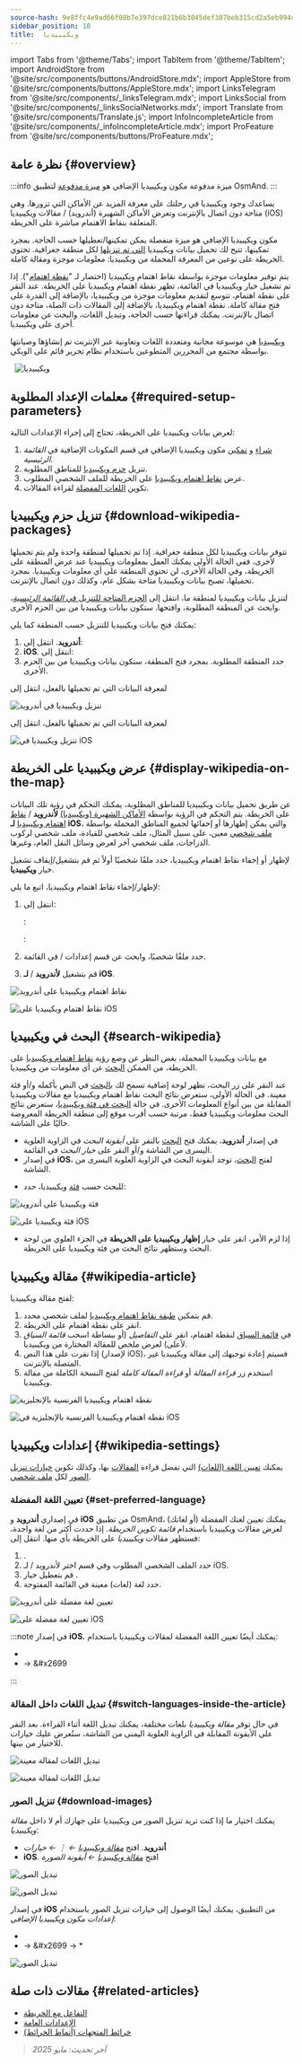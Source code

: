 ```yaml
---
source-hash: 9e8ffc4e9ad66f08b7e397dce821b6b3045def307beb315cd2a5eb994c70479b
sidebar_position: 18
title:  ويكيبيديا
---
```

import Tabs from '@theme/Tabs';
import TabItem from '@theme/TabItem';
import AndroidStore from '@site/src/components/buttons/AndroidStore.mdx';
import AppleStore from '@site/src/components/buttons/AppleStore.mdx';
import LinksTelegram from '@site/src/components/_linksTelegram.mdx';
import LinksSocial from '@site/src/components/_linksSocialNetworks.mdx';
import Translate from '@site/src/components/Translate.js';
import InfoIncompleteArticle from '@site/src/components/_infoIncompleteArticle.mdx';
import ProFeature from '@site/src/components/buttons/ProFeature.mdx';




## نظرة عامة {#overview}

:::info ميزة مدفوعة
مكون ويكيبيديا الإضافي هو [ميزة مدفوعة](../purchases/index.md) لتطبيق OsmAnd.
:::

يساعدك وجود ويكيبيديا في رحلتك على معرفة المزيد عن الأماكن التي تزورها. وهي متاحة دون اتصال بالإنترنت وتعرض الأماكن الشهيرة (أندرويد) / مقالات ويكيبيديا (iOS) المتعلقة بنقاط الاهتمام مباشرة على الخريطة.

مكون ويكيبيديا الإضافي هو ميزة منفصلة يمكن تمكينها/تعطيلها حسب الحاجة. بمجرد تمكينها، تتيح لك تحميل بيانات ويكيبيديا [التي تم تنزيلها](../personal/maps-resources.md#download-maps-maps) لكل منطقة جغرافية. تحتوي الخريطة على نوعين من المعرفة المحملة من ويكيبيديا: معلومات موجزة ومقالة كاملة.

يتم توفير معلومات موجزة بواسطة نقاط اهتمام ويكيبيديا (اختصار لـ "[نقطة اهتمام](../map/point-layers-on-map.md)"). إذا تم تشغيل خيار ويكيبيديا في القائمة، تظهر نقطة اهتمام ويكيبيديا على الخريطة. عند النقر على نقطة اهتمام، تتوسع لتقديم معلومات موجزة من ويكيبيديا، بالإضافة إلى القدرة على فتح مقالة كاملة. نقطة اهتمام ويكيبيديا، بالإضافة إلى المقالات ذات الصلة، متاحة دون اتصال بالإنترنت. يمكنك قراءتها حسب الحاجة، وتبديل اللغات، والبحث عن معلومات أخرى على ويكيبيديا.

[ويكيبيديا](https://en.wikipedia.org/wiki/Wikipedia) هي موسوعة مجانية ومتعددة اللغات وتعاونية عبر الإنترنت تم إنشاؤها وصيانتها بواسطة مجتمع من المحررين المتطوعين باستخدام نظام تحرير قائم على الويكي.

&nbsp;
![ويكيبيديا](@site/static/img/map/map-wikipedia.png)


## معلمات الإعداد المطلوبة {#required-setup-parameters}

لعرض بيانات ويكيبيديا على الخريطة، تحتاج إلى إجراء الإعدادات التالية:

1. [شراء](../plugins/index.md#purchase) و [تمكين](../plugins/index.md#enable--disable) مكون ويكيبيديا الإضافي في قسم المكونات الإضافية في *القائمة الرئيسية*.
2. تنزيل [حزم ويكيبيديا](#download-wikipedia-packages) للمناطق المطلوبة.
3. عرض [نقاط اهتمام ويكيبيديا](#display-wikipedia-on-the-map) على الخريطة للملف الشخصي المطلوب.
4. تكوين [اللغات المفضلة](#set-preferred-language) لقراءة المقالات.


## تنزيل حزم ويكيبيديا {#download-wikipedia-packages}

تتوفر بيانات ويكيبيديا لكل منطقة جغرافية. إذا تم تحميلها لمنطقة واحدة ولم يتم تحميلها لأخرى، ففي الحالة الأولى يمكنك العمل بمعلومات ويكيبيديا عند عرض المنطقة على الخريطة، وفي الحالة الأخرى، لن تحتوي المنطقة على أي معلومات ويكيبيديا. بمجرد تحميلها، تصبح بيانات ويكيبيديا متاحة بشكل عام، وكذلك دون اتصال بالإنترنت.

لتنزيل بيانات ويكيبيديا لمنطقة ما، انتقل إلى [الحزم المتاحة للتنزيل في *القائمة الرئيسية*](../start-with/download-maps.md#download---main-menu)، وابحث عن المنطقة المطلوبة، وافتحها. ستكون بيانات ويكيبيديا من بين الحزم الأخرى.

يمكنك فتح بيانات ويكيبيديا للتنزيل حسب المنطقة كما يلي:

1. **أندرويد**. انتقل إلى: *<Translate android="true" ids="shared_string_menu,maps_and_resources,regions"/>*
2. **iOS**. انتقل إلى: *<Translate ios="true" ids="shared_string_menu,res_mapsres,res_worldwide"/>*
3. حدد المنطقة المطلوبة. بمجرد فتح المنطقة، ستكون بيانات ويكيبيديا من بين الحزم الأخرى.

<Tabs groupId="operating-systems" queryString="operating-systems">

<TabItem value="android" label="أندرويد">

لمعرفة البيانات التي تم تحميلها بالفعل، انتقل إلى *<Translate android="true" ids="shared_string_menu,download_tab_local,download_wikipedia_maps"/>*

![تنزيل ويكيبيديا في أندرويد](@site/static/img/plugins/wikipedia/download_wikipedia_android2.png)

</TabItem>

<TabItem value="ios" label="iOS">

لمعرفة البيانات التي تم تحميلها بالفعل، انتقل إلى *<Translate ios="true" ids="shared_string_menu,res_mapsres,download_tab_local"/>*

![تنزيل ويكيبيديا في iOS](@site/static/img/plugins/wikipedia/download_wikipedia_ios2.png)

</TabItem>

</Tabs>


## عرض ويكيبيديا على الخريطة {#display-wikipedia-on-the-map}

عن طريق تحميل بيانات ويكيبيديا للمناطق المطلوبة، يمكنك التحكم في رؤية تلك البيانات على الخريطة. يتم التحكم في الرؤية بواسطة [الأماكن الشهيرة (ويكيبيديا)](../map/point-layers-on-map.md#-wikipedia) **لأندرويد** / [نقاط اهتمام ويكيبيديا](../map/point-layers-on-map.md#-wikipedia) **لـ iOS**، والتي يمكن إظهارها أو إخفائها لجميع المناطق المحملة بواسطة [ملف شخصي](../personal/profiles.md) معين، على سبيل المثال، ملف شخصي للقيادة، ملف شخصي لركوب الدراجات، ملف شخصي آخر لعرض وسائل النقل العام، وغيرها.

لإظهار أو إخفاء نقاط اهتمام ويكيبيديا، حدد ملفًا شخصيًا أولاً ثم قم بتشغيل/إيقاف تشغيل خيار **ويكيبيديا**.

لإظهار/إخفاء نقاط اهتمام ويكيبيديا، اتبع ما يلي:

1. انتقل إلى:

   **<Translate android="true" ids="android_button_seq"/>**: [*<Translate android="true" ids="shared_string_menu,configure_map,poi_osmwiki"/>*](../map/popular_places.md#popular-places-wikipedia-menu)

   **<Translate ios="true" ids="ios_button_seq"/>**: *<Translate ios="true" ids="shared_string_menu,configure_map,download_wikipedia_maps"/>*

2. حدد ملفًا شخصيًا، وابحث عن قسم إعدادات *<Translate android="true" ids="shared_string_show"/>*/*<Translate ios="true" ids="shared_string_show_on_map"/>* في القائمة.
3. قم بتشغيل *<Translate android="true" ids="poi_osmwiki"/>* **لأندرويد** / *<Translate ios="true" ids="download_wikipedia_maps"/>* **لـ iOS**.

<Tabs groupId="operating-systems" queryString="operating-systems">

<TabItem value="android" label="أندرويد">

![نقاط اهتمام ويكيبيديا على أندرويد](@site/static/img/map/map-wikipedia-on-map.png)

</TabItem>

<TabItem value="ios" label="iOS">

![نقاط اهتمام ويكيبيديا على iOS](@site/static/img/map/map-wikipedia-on-map_ios.png)

</TabItem>

</Tabs>


## البحث في ويكيبيديا {#search-wikipedia}

مع بيانات ويكيبيديا المحملة، بغض النظر عن وضع رؤية [نقاط اهتمام ويكيبيديا](../map/point-layers-on-map.md#-wikipedia) على الخريطة، من الممكن [البحث](../search/search-poi.md) عن أي معلومات من ويكيبيديا.

عند النقر على زر البحث، تظهر لوحة إضافية تسمح لك [بالبحث](../search/index.md) في النص بأكمله و/أو فئة معينة. في الحالة الأولى، ستعرض نتائج البحث نقاط اهتمام ويكيبيديا مع مقالات ويكيبيديا المقابلة من بين أنواع المعلومات الأخرى. في حالة [البحث في فئة ويكيبيديا](../search/search-poi.md#poi-search)، ستعرض نتائج البحث معلومات ويكيبيديا فقط، مرتبة حسب أقرب موقع إلى منطقة الخريطة المعروضة حاليًا على الشاشة.

- في إصدار **أندرويد**، يمكنك فتح [البحث](../search/index.md) بالنقر على *أيقونة البحث* في الزاوية العلوية اليسرى من الشاشة و/أو النقر على *خيار البحث* في القائمة.
- في إصدار **iOS**، لفتح [البحث](../search/index.md)، توجد أيقونة البحث في الزاوية العلوية اليسرى من الشاشة.

<!--
<Tabs groupId="operating-systems" queryString="operating-systems">

<TabItem value="android" label="أندرويد">

![بحث ويكيبيديا على أندرويد](@site/static/img/map/map-wikipedia-search.png)

</TabItem>

<TabItem value="ios" label="iOS">

![بحث ويكيبيديا على iOS](@site/static/img/map/map-wikipedia-search_ios.png)

</TabItem>

</Tabs>

-->

- للبحث حسب [فئة](../search/search-poi.md#poi-search) ويكيبيديا، حدد: *<Translate android="true" ids="map_widget_search,search_categories,shared_string_wikipedia"/>*

<Tabs groupId="operating-systems" queryString="operating-systems">

<TabItem value="android" label="أندرويد">

![فئة ويكيبيديا على أندرويد](@site/static/img/map/map-wikipedia-search-on-map.png)

</TabItem>

<TabItem value="ios" label="iOS">

![فئة ويكيبيديا على iOS](@site/static/img/map/map-wikipedia-search-on-map_ios.png)

</TabItem>

</Tabs>

- إذا لزم الأمر، انقر على خيار **إظهار ويكيبيديا على الخريطة** في الجزء العلوي من لوحة البحث وستظهر نتائج البحث من فئة ويكيبيديا على الخريطة.


## مقالة ويكيبيديا {#wikipedia-article}

لفتح مقالة ويكيبيديا:

1. قم بتمكين [طبقة نقاط اهتمام ويكيبيديا](../map/point-layers-on-map.md#-wikipedia) لملف شخصي محدد.
2. انقر على نقطة اهتمام على الخريطة.
3. في [قائمة السياق](../map/map-context-menu.md) لنقطة اهتمام، انقر على *التفاصيل* (أو ببساطة اسحب *قائمة السياق* لأعلى) لعرض ملخص للمقالة المختارة من ويكيبيديا.
4. إذا نقرت على هذا النص (لإصدار iOS)، فسيتم إعادة توجيهك إلى مقالة ويكيبيديا غير المتصلة بالإنترنت.
5. استخدم زر *قراءة المقالة* أو *قراءة المقالة كاملة* لفتح النسخة الكاملة من مقالة ويكيبيديا.



<Tabs groupId="operating-systems" queryString="operating-systems">

<TabItem value="android" label="أندرويد">

![نقطة اهتمام ويكيبيديا الفرنسية بالإنجليزية](@site/static/img/plugins/wikipedia/Andr-french-wikipedia-in-eng1.png)

</TabItem>

<TabItem value="ios" label="iOS">

![نقطة اهتمام ويكيبيديا الفرنسية بالإنجليزية في iOS](@site/static/img/plugins/wikipedia/ios_wiki_language2.png)

</TabItem>

</Tabs>


## إعدادات ويكيبيديا {#wikipedia-settings}

يمكنك [تعيين اللغة (اللغات)](#set-preferred-language) التي تفضل قراءة [المقالات](#wikipedia-article) بها، وكذلك تكوين [خيارات تنزيل الصور](#download-images) لكل [ملف شخصي](../personal/profiles.md).

### تعيين اللغة المفضلة {#set-preferred-language}

في إصداري **أندرويد** و **iOS** من تطبيق OsmAnd، يمكنك تعيين لغتك المفضلة (أو لغاتك) لعرض مقالات ويكيبيديا باستخدام *قائمة تكوين الخريطة*. إذا حددت أكثر من لغة واحدة، فستظهر مقالات *ويكيبيديا* على الخريطة بأي منها. انتقل إلى:

1. *<Translate android="true" ids="shared_string_menu,configure_map"/>*.
2. حدد الملف الشخصي المطلوب وفي قسم *<Translate android="true" ids="shared_string_show"/>* اختر *<Translate android="true" ids="poi_osmwiki"/>* لأندرويد / *<Translate ios="true" ids="download_wikipedia_maps"/>* لـ iOS.
3. قم بتعطيل خيار *<Translate android="true" ids="shared_string_all_languages"/>*.
4. حدد لغة (لغات) معينة في القائمة المفتوحة.

<Tabs groupId="operating-systems" queryString="operating-systems">

<TabItem value="android" label="أندرويد">

![تعيين لغة مفضلة على أندرويد](@site/static/img/plugins/wikipedia/and_select_languages_wiki1.png)

</TabItem>

<TabItem value="ios" label="iOS">

![تعيين لغة مفضلة على iOS](@site/static/img/map/map-wikipedia-language-2-ios.png)

</TabItem>

</Tabs>

:::note
في إصدار **iOS**، يمكنك أيضًا تعيين اللغة المفضلة لمقالات ويكيبيديا باستخدام:

- *<Translate ios="true" ids="shared_string_menu,shared_string_settings,application_profiles,plugins_menu_group,download_wikipedia_maps"/>*
- *<Translate ios="true" ids="shared_string_menu,plugins_menu_group,download_wikipedia_maps"/>* → &#x2699

:::

### تبديل اللغات داخل المقالة {#switch-languages-inside-the-article}

في حال توفر *مقالة ويكيبيديا* بلغات مختلفة، يمكنك تبديل اللغة أثناء القراءة. بعد النقر على الأيقونة المقابلة في الزاوية العلوية اليمنى من الشاشة، ستُعرض عليك خيارات للاختيار من بينها.

<Tabs groupId="operating-systems" queryString="operating-systems">

<TabItem value="android" label="أندرويد">

![تبديل اللغات لمقالة معينة](@site/static/img/plugins/wikipedia/and_lang_inside_article.png)

</TabItem>

<TabItem value="ios" label="iOS">

![تبديل اللغات لمقالة معينة](@site/static/img/plugins/wikipedia/switch_languages_ios_1.png)

</TabItem>

</Tabs>


### تنزيل الصور {#download-images}

يمكنك اختيار ما إذا كنت تريد تنزيل الصور من ويكيبيديا على جهازك أم لا داخل *مقالة ويكيبيديا*:

- **أندرويد**. افتح *[مقالة ويكيبيديا](#display-wikipedia-on-the-map) ← &#8942; ← خيارات*
- **iOS**. افتح *[مقالة ويكيبيديا](#display-wikipedia-on-the-map) ← أيقونة الصورة*

<Tabs groupId="operating-systems" queryString="operating-systems">

<TabItem value="android" label="أندرويد">

![تبديل الصور](@site/static/img/plugins/wikipedia/images_android.png)

</TabItem>

<TabItem value="ios" label="iOS">

![تبديل الصور](@site/static/img/plugins/wikipedia/images_menu_ios_2.png)

</TabItem>

</Tabs>

في إصدار **iOS** من التطبيق، يمكنك أيضًا الوصول إلى خيارات تنزيل الصور باستخدام *إعدادات مكون ويكيبيديا الإضافي*:

- *<Translate ios="true" ids="shared_string_menu,shared_string_settings,application_profiles,plugins_menu_group,download_wikipedia_maps,wikivoyage_download_pics"/>*
- *<Translate ios="true" ids="shared_string_menu,plugins_menu_group,download_wikipedia_maps"/>* → &#x2699 → <Translate ios="true" ids="wikivoyage_download_pics"/>*

![تبديل الصور](@site/static/img/plugins/wikipedia/images_menu_ios.png)


## مقالات ذات صلة {#related-articles}

- [التفاعل مع الخريطة](../../user/map/interact-with-map.md)
- [الإعدادات العامة](../../user/personal/global-settings.md)
- [خرائط المتجهات (أنماط الخرائط)](../../user/map/vector-maps.md)

> *آخر تحديث: مايو 2025*